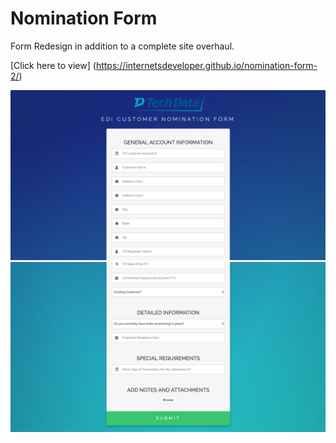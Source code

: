 # Nomination Form

Form Redesign in addition to a complete site overhaul.

[Click here to view] (https://internetsdeveloper.github.io/nomination-form-2/)

<img src="img/SS-topform.png">

<img src="img/SS-botform.png">


